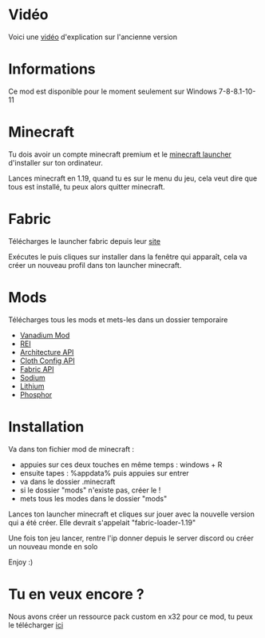 # Vidéo

Voici une <a href="https://www.youtube.com/watch?v=-hX_PsVFtgQ&t=17s">vidéo</a> d'explication sur l'ancienne version

# Informations

Ce mod est disponible pour le moment seulement sur Windows 7-8-8.1-10-11

# Minecraft

Tu dois avoir un compte minecraft premium et le <a href="https://launcher.mojang.com/download/MinecraftInstaller.exe">minecraft launcher</a> d'installer sur ton ordinateur.

Lances minecraft en 1.19, quand tu es sur le menu du jeu, cela veut dire que tous est installé, tu peux alors quitter minecraft.

# Fabric

Télécharges le launcher fabric depuis leur <a href="https://maven.fabricmc.net/net/fabricmc/fabric-installer/0.11.0/fabric-installer-0.11.0.exe">site</a>

Exécutes le puis cliques sur installer dans la fenêtre qui apparaît, cela va créer un nouveau profil dans ton launcher minecraft.

# Mods

Télécharges tous les mods et mets-les dans un dossier temporaire

- <a href="https://github.com/nicofighter45/VanadiumMod/releases/download/v.1.6.0/FabricVanaMod-1.6.0.jar">Vanadium Mod</a>
- <a href="https://www.curseforge.com/minecraft/mc-mods/roughly-enough-items/download/4167518/file">REI</a>
- <a href="https://www.curseforge.com/minecraft/mc-mods/architectury-api/download/4162334/file">Architecture API</a>
- <a href="https://www.curseforge.com/minecraft/mc-mods/cloth-config/download/4147098/file">Cloth Config API</a>
- <a href="https://www.curseforge.com/minecraft/mc-mods/fabric-api/download/4170872/file">Fabric API</a>
- <a href="https://www.curseforge.com/minecraft/mc-mods/sodium/download/4145281/file">Sodium</a>
- <a href="https://www.curseforge.com/minecraft/mc-mods/lithium/download/4151763/file">Lithium</a>
- <a href="https://www.curseforge.com/minecraft/mc-mods/phosphor/download/3832074/file">Phosphor</a>

# Installation

Va dans ton fichier mod de minecraft :
- appuies sur ces deux touches en même temps : windows + R
- ensuite tapes : %appdata% puis appuies sur entrer
- va dans le dossier .minecraft
- si le dossier "mods" n'existe pas, créer le !
- mets tous les modes dans le dossier "mods"

Lances ton launcher minecraft et cliques sur jouer avec la nouvelle version qui a été créer. Elle devrait s'appelait "fabric-loader-1.19"

Une fois ton jeu lancer, rentre l'ip donner depuis le server discord ou créer un nouveau monde en solo

Enjoy :)

# Tu en veux encore ?

Nous avons créer un ressource pack custom en x32 pour ce mod, tu peux le télécharger <a href="https://github.com/nicofighter45/VanadiumMod/releases/download/v1.5/Vanadium.Pack.x32.zip">ici</a>